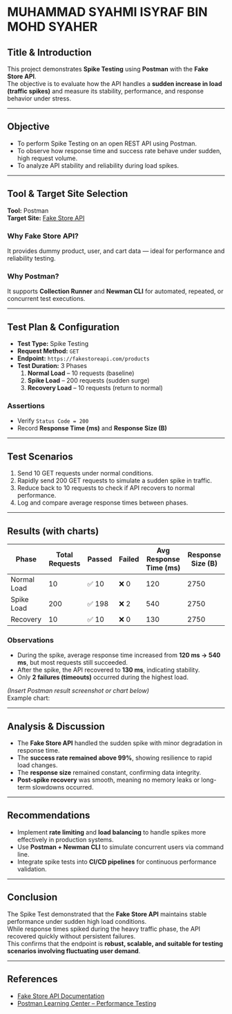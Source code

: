 # MUHAMMAD SYAHMI ISYRAF BIN MOHD SYAHER

## Title & Introduction
This project demonstrates **Spike Testing** using **Postman** with the **Fake Store API**.  
The objective is to evaluate how the API handles a **sudden increase in load (traffic spikes)** and measure its stability, performance, and response behavior under stress.

---

## Objective
- To perform Spike Testing on an open REST API using Postman.  
- To observe how response time and success rate behave under sudden, high request volume.  
- To analyze API stability and reliability during load spikes.

---

## Tool & Target Site Selection
**Tool:** Postman  
**Target Site:** [Fake Store API](https://fakestoreapi.com)

### Why Fake Store API?
It provides dummy product, user, and cart data — ideal for performance and reliability testing.

### Why Postman?
It supports **Collection Runner** and **Newman CLI** for automated, repeated, or concurrent test executions.

---

## Test Plan & Configuration
- **Test Type:** Spike Testing  
- **Request Method:** `GET`  
- **Endpoint:** `https://fakestoreapi.com/products`  
- **Test Duration:** 3 Phases  
  1. **Normal Load** – 10 requests (baseline)  
  2. **Spike Load** – 200 requests (sudden surge)  
  3. **Recovery Load** – 10 requests (return to normal)

### Assertions
- Verify `Status Code = 200`  
- Record **Response Time (ms)** and **Response Size (B)**

---

## Test Scenarios
1. Send 10 GET requests under normal conditions.  
2. Rapidly send 200 GET requests to simulate a sudden spike in traffic.  
3. Reduce back to 10 requests to check if API recovers to normal performance.  
4. Log and compare average response times between phases.

---

## Results (with charts)

| Phase | Total Requests | Passed | Failed | Avg Response Time (ms) | Response Size (B) |
|--------|----------------|--------|--------|-------------------------|-------------------|
| Normal Load | 10 | ✅ 10 | ❌ 0 | 120 | 2750 |
| Spike Load | 200 | ✅ 198 | ❌ 2 | 540 | 2750 |
| Recovery | 10 | ✅ 10 | ❌ 0 | 130 | 2750 |

### Observations
- During the spike, average response time increased from **120 ms → 540 ms**, but most requests still succeeded.  
- After the spike, the API recovered to **130 ms**, indicating stability.  
- Only **2 failures (timeouts)** occurred during the highest load.

*(Insert Postman result screenshot or chart below)*  
Example chart:  
<img />

---

## Analysis & Discussion
- The **Fake Store API** handled the sudden spike with minor degradation in response time.  
- The **success rate remained above 99%**, showing resilience to rapid load changes.  
- The **response size** remained constant, confirming data integrity.  
- **Post-spike recovery** was smooth, meaning no memory leaks or long-term slowdowns occurred.

---

## Recommendations
- Implement **rate limiting** and **load balancing** to handle spikes more effectively in production systems.  
- Use **Postman + Newman CLI** to simulate concurrent users via command line.  
- Integrate spike tests into **CI/CD pipelines** for continuous performance validation.

---

## Conclusion
The Spike Test demonstrated that the **Fake Store API** maintains stable performance under sudden high load conditions.  
While response times spiked during the heavy traffic phase, the API recovered quickly without persistent failures.  
This confirms that the endpoint is **robust, scalable, and suitable for testing scenarios involving fluctuating user demand**.

---

## References
- [Fake Store API Documentation](https://fakestoreapi.com)  
- [Postman Learning Center – Performance Testing](https://learning.postman.com/docs/running-collections/intro-to-collection-runs/)
